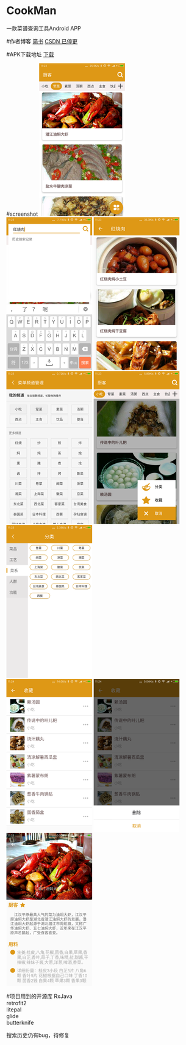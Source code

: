 # CookMan
一款菜谱查询工具Android APP

#作者博客
[简书](http://www.jianshu.com/p/2d976e54f3a0)
[CSDN 已停更](http://blog.csdn.net/cxp2205455256?viewmode=contents)

#APK下载地址
[下载](https://fir.im/59cg)

#screenshot
<img src="/screenshot/1.png" width = "225" height = "400" alt="主页"/>
<img src="/screenshot/2.png" width = "225" height = "400" alt="搜索界面"/>
<img src="/screenshot/3.png" width = "225" height = "400" alt="搜索结果"/>
<br />
<img src="/screenshot/4.png" width = "225" height = "400" alt="频道定制"/>
<img src="/screenshot/5.png" width = "225" height = "400" alt="二级菜单"/>
<img src="/screenshot/6.png" width = "225" height = "400" alt="分类界面"/>
<br />
<img src="/screenshot/7.png" width = "225" height = "400" alt="收藏界面"/>
<img src="/screenshot/8.png" width = "225" height = "400" alt="收藏删除"/>
<img src="/screenshot/9.png" width = "225" height = "400" alt="菜谱详情"/>

#项目用到的开源库
RxJava<br />
retrofit2<br />
litepal<br />
glide<br />
butterknife<br />

搜索历史仍有bug，待修复
